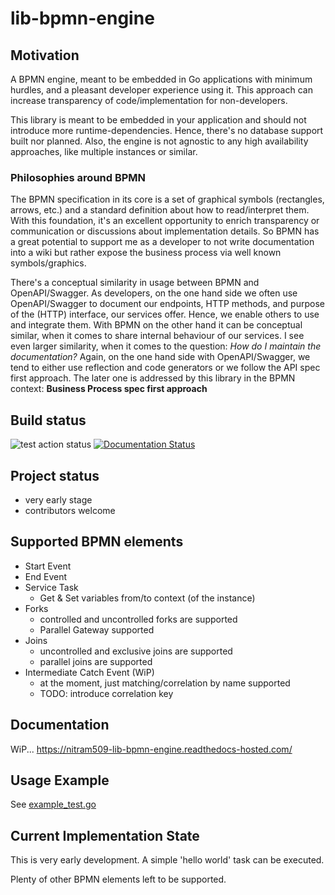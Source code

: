 # lib-bpmn-engine

## Motivation

A BPMN engine, meant to be embedded in Go applications with minimum hurdles,
and a pleasant developer experience using it.
This approach can increase transparency of code/implementation for non-developers.

This library is meant to be embedded in your application and should not introduce more runtime-dependencies.
Hence, there's no database support built nor planned.
Also, the engine is not agnostic to any high availability approaches, like multiple instances or similar.

### Philosophies around BPMN

The BPMN specification in its core is a set of graphical symbols (rectangles, arrows, etc.)
and a standard definition about how to read/interpret them.
With this foundation, it's an excellent opportunity to enrich transparency or communication or discussions 
about implementation details. So BPMN has a great potential to support me as a developer to not write
documentation into a wiki but rather expose the business process via well known symbols/graphics.

There's a conceptual similarity in usage between BPMN and OpenAPI/Swagger.
As developers, on the one hand side we often use OpenAPI/Swagger to document our endpoints, HTTP methods, and purpose
of the (HTTP) interface, our services offer. Hence, we enable others to use and integrate them.
With BPMN on the other hand it can be conceptual similar, when it comes to share internal behaviour of our services.
I see even larger similarity, when it comes to the question: *How do I maintain the documentation?*
Again, on the one hand side with OpenAPI/Swagger, we tend to either use reflection and code generators
or we follow the API spec first approach.
The later one is addressed by this library in the BPMN context: **Business Process spec first approach**

## Build status

![test action status](https://github.com/nitram509/lib-bpmn-engine/actions/workflows/github-action-go-test.yml/badge.svg)
[![Documentation Status](https://readthedocs.com/projects/nitram509-lib-bpmn-engine/badge/?version=latest)](https://nitram509-lib-bpmn-engine.readthedocs-hosted.com/en/latest/?badge=latest)

## Project status

* very early stage
* contributors welcome

## Supported BPMN elements
* Start Event
* End Event 
* Service Task
  * Get & Set variables from/to context (of the instance)
* Forks
  * controlled and uncontrolled forks are supported
  * Parallel Gateway supported
* Joins
  * uncontrolled and exclusive joins are supported
  * parallel joins are supported
* Intermediate Catch Event (WiP)
  * at the moment, just matching/correlation by name supported
  * TODO: introduce correlation key


## Documentation

WiP...
https://nitram509-lib-bpmn-engine.readthedocs-hosted.com/

## Usage Example

See [example_test.go](./example/example_test.go)

## Current Implementation State

This is very early development.
A simple 'hello world' task can be executed.

Plenty of other BPMN elements left to be supported.
